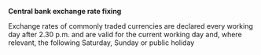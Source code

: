 **Central bank exchange rate fixing**

Exchange rates of commonly traded currencies are declared every working day after 2.30 p.m. and are valid for the current working day and, where relevant, the following Saturday, Sunday or public holiday